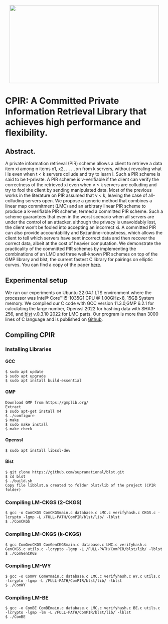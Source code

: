 <p align="center">
  <img width="476" height="249" src="https://user-images.githubusercontent.com/87842051/213029654-f513939d-4e7e-4baa-8a6a-5b74aa4484e8.png">
</p>

# CPIR: A Committed Private Information Retrieval Library that achieves high performance and flexibility.

## Abstract. 
A private information retrieval (PIR) scheme allows a client to retrieve a data item xi among n items x1, x2, . . . , xn from k servers, without revealing what i is even when t < k servers collude and try to learn i. Such a PIR scheme is said to be t-private. A PIR scheme is v-verifiable if the client can verify the correctness of the retrieved xi even when v ≤ k servers are colluding and try to fool the client by sending manipulated data. Most of the previous works in the literature on PIR assumed that v < k, leaving the case of all-colluding servers open. We propose a generic method that combines a linear map commitment (LMC) and an arbitrary linear PIR scheme to produce a k-verifiable PIR scheme, termed a committed PIR scheme. Such a scheme guarantees that even in the worst scenario when all servers are under the control of an attacker, although the privacy is unavoidably lost, the client won’t be fooled into accepting an incorrect xi. A committed PIR can also provide accountability and Byzantine-robustness, which allows the client to tell which servers have sent incorrect data and then recover the correct data, albeit at the cost of heavier computation. We demonstrate the practicality of the committed PIR schemes by implementing the combinations of an LMC and three well-known PIR schemes on top of the GMP library and blst, the current fastest C library for pairings on elliptic curves. You can find a copy of the paper [here]().

## Experimental setup
We ran our experiments on Ubuntu 22.04.1 LTS environment where the processor was Intel® Core™ i5-1035G1 CPU @ 1.00GHz×8, 15GB System memory. We compiled our C code with GCC version 11.3.0,GMP 6.2.1 for calculating the large number, Openssl 2022 for hashing data with SHA3-256, and [blst](https://github.com/supranational/blst) v.0.3.10 2022 for LMC parts. Our program is more than 3000 lines of C language and is published on [Github](https://github.com/PIR-PIXR/CPIR).

## Compiling CPIR
### Installing Libraries

#### GCC
    $ sudo apt update
    $ sudo apt upgrade
    $ sudo apt install build-essential
#### GMP
    Download GMP from https://gmplib.org/
    Extract
    $ sudo apt-get install m4
    $ ./configure
    $ make
    $ sudo make install
    $ make check
#### Openssl
    $ sudo apt install libssl-dev
#### Blst
    $ git clone https://github.com/supranational/blst.git
    $ cd blst
    $ ./build.sh
    Copy file libblst.a created to folder blst/lib of the project (CPIR folder)

### Compiling LM-CKGS (2-CKGS)
    $ gcc -o ComCKGS ComCKGSmain.c database.c LMC.c verifyhash.c CKGS.c -lcrypto -lgmp -L /FULL-PATH/ComPIR/blst/lib/ -lblst
    $ ./ComCKGS
### Compiling LM-CKGS (k-CKGS)
    $ gcc ComGenCKGS ComGenCKGSmain.c database.c LMC.c verifyhash.c GenCKGS.c utils.c -lcrypto -lgmp -L /FULL-PATH/ComPIR/blst/lib/ -lblst
    $ ./ComGenCKGS
### Compiling LM-WY
    $ gcc -o ComWY ComWYmain.c database.c LMC.c verifyhash.c WY.c utils.c -lcrypto -lgmp -L /FULL-PATH/ComPIR/blst/lib/ -lblst
    $ ./ComWY
### Compiling LM-BE
    $ gcc -o ComBE ComBEmain.c database.c LMC.c verifyhash.c BE.c utils.c -lcrypto -lgmp -lm -L /FULL-PATH/ComPIR/blst/lib/ -lblst
    $ ./ComBE
   
